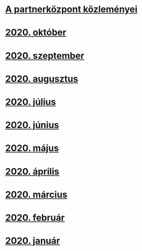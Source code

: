 # [A partnerközpont közleményei](index.md)
# [2020. október](2020-october.md)
# [2020. szeptember](2020-september.md)
# [2020. augusztus](2020-august.md)
# [2020. július](2020-july.md)
# [2020. június](2020-june.md)
# [2020. május](2020-may.md)
# [2020. április](2020-april.md)
# [2020. március](2020-march.md)
# [2020. február](2020-february.md)
# [2020. január](2020-january.md)
